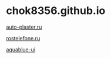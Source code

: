 # chok8356.github.io

[auto-plaster.ru](https://chok8356.github.io/auto-plaster/)

[rostelefone.ru](https://chok8356.github.io/rostelefon/)

[aquablue-ui](https://chok8356.github.io/aquablue-ui/)
